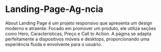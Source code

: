 # Landing-Page-Ag-ncia
About Landing Page é um projeto responsivo que apresenta um design moderno e atraente. Focado em promover um produto, ele utiliza seções como Hero, Características, Preço e Call to Action. A página se adapta perfeitamente a dispositivos móveis e desktops, proporcionando uma experiência fluida e envolvente para o usuário.
